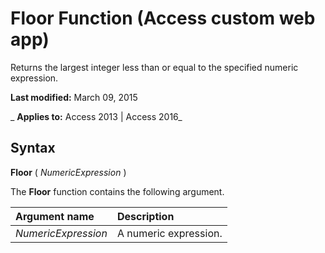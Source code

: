 
# Floor Function (Access custom web app)
Returns the largest integer less than or equal to the specified numeric expression.

 **Last modified:** March 09, 2015

 _ **Applies to:** Access 2013 | Access 2016_

## Syntax

 **Floor** ( _NumericExpression_ )

The  **Floor** function contains the following argument.



|**Argument name**|**Description**|
|:-----|:-----|
| _NumericExpression_|A numeric expression.|
